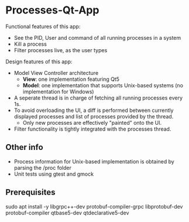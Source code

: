 # Processes-Qt-App

Functional features of this app:
- See the PID, User and command of all running processes in a system
- Kill a process
- Filter processes live, as the user types

Design features of this app:
- Model View Controller architecture
    - **View**: one implementation featuring Qt5
    - **Model**: one implementation that supports Unix-based systems (no implementation for Windows)
- A seperate thread is in charge of fetching all running processes every 1s.
- To avoid overloading the UI, a diff is performed between currently displayed processes and list of processes provided by the thread.
    - Only new processes are effectively "painted" onto the UI.
- Filter functionality is tightly integrated with the processes thread.

## Other info

- Process information for Unix-based implementation is obtained by parsing the /proc folder
- Unit tests using gtest and gmock

## Prerequisites

sudo apt install -y libgrpc++-dev protobuf-compiler-grpc libprotobuf-dev protobuf-compiler qtbase5-dev qtdeclarative5-dev